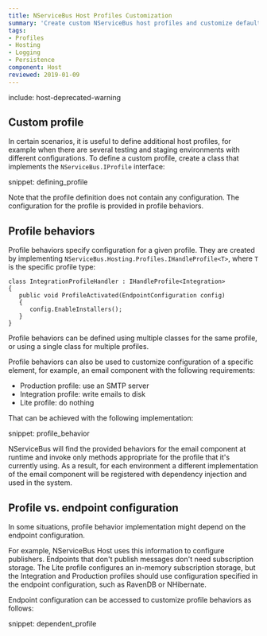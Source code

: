 ```yaml
---
title: NServiceBus Host Profiles Customization 
summary: 'Create custom NServiceBus host profiles and customize default NServiceBus host profiles.'
tags:
- Profiles
- Hosting
- Logging
- Persistence
component: Host
reviewed: 2019-01-09
---
```


include: host-deprecated-warning

## Custom profile

In certain scenarios, it is useful to define additional host profiles, for example when there are several testing and staging environments with different configurations. To define a custom profile, create a class that implements the `NServiceBus.IProfile` interface:

snippet: defining_profile

Note that the profile definition does not contain any configuration. The configuration for the profile is provided in profile behaviors.


## Profile behaviors

Profile behaviors specify configuration for a given profile. They are created by implementing `NServiceBus.Hosting.Profiles.IHandleProfile<T>`, where `T` is the specific profile type:

```
class IntegrationProfileHandler : IHandleProfile<Integration>
{
   public void ProfileActivated(EndpointConfiguration config)
   {
      config.EnableInstallers();
   }
}
```

Profile behaviors can be defined using multiple classes for the same profile, or using a single class for multiple profiles.

Profile behaviors can also be used to customize configuration of a specific element, for example, an email component with the following requirements:

 * Production profile: use an SMTP server
 * Integration profile: write emails to disk
 * Lite profile: do nothing

That can be achieved with the following implementation:

snippet: profile_behavior

NServiceBus will find the provided behaviors for the email component at runtime and invoke only methods appropriate for the profile that it's currently using. As a result, for each environment a different implementation of the email component will be registered with dependency injection and used in the system. 


## Profile vs. endpoint configuration

In some situations, profile behavior implementation might depend on the endpoint configuration. 

For example, NServiceBus Host uses this information to configure publishers. Endpoints that don't publish messages don't need subscription storage. The Lite profile configures an in-memory subscription storage, but the Integration and Production profiles should use configuration specified in the endpoint configuration, such as RavenDB or NHibernate.

Endpoint configuration can be accessed to customize profile behaviors as follows:

snippet: dependent_profile
